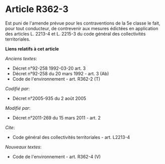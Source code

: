 # Article R362-3

Est puni de l'amende prévue pour les contraventions de la 5e classe le fait, pour tout conducteur, de contrevenir aux mesures
édictées en application des articles L. 2213-4 et L. 2215-3 du code général des collectivités territoriales.

**Liens relatifs à cet article**

_Anciens textes_:

  - Décret n°92-258 1992-03-20 art. 3
  - Décret n°92-258 du 20 mars 1992 - art. 3 (Ab)
  - Code de l'environnement - art. R362-2 (T)

_Codifié par_:

  - Décret n°2005-935 du 2 août 2005

_Modifié par_:

  - Décret n°2011-269 du 15 mars 2011 - art. 2

_Cite_:

  - Code général des collectivités territoriales - art. L2213-4

_Nouveaux textes_:

  - Code de l'environnement - art. R362-4 (V)
